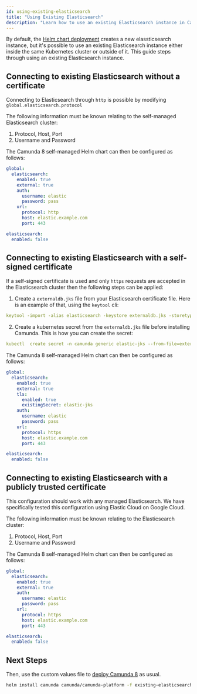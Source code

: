```yaml
---
id: using-existing-elasticsearch
title: "Using Existing Elasticsearch"
description: "Learn how to use an existing Elasticsearch instance in Camunda 8 Self-Managed deployment."
---
```


By default, the [Helm chart deployment](../deploy.md) creates a new elassticsearch instance, but it's possible to use an existing Elasticsearch instance either inside the same Kubernetes cluster or outside of it. This guide steps through using an existing Elasticsearch instance.

## Connecting to existing Elasticsearch without a certificate

Connecting to Elasticsearch through `http` is possible by modifying `global.elasticsearch.protocol`

The following information must be known relating to the self-managed Elasticsearch cluster:

1. Protocol, Host, Port
2. Username and Password

The Camunda 8 self-managed Helm chart can then be configured as follows:

```yaml
global:
  elasticsearch:
    enabled: true
    external: true
    auth:
      username: elastic
      password: pass
    url:
      protocol: http
      host: elastic.example.com
      port: 443

elasticsearch:
  enabled: false
```

## Connecting to existing Elasticsearch with a self-signed certificate

If a self-signed certificate is used and only `https` requests are accepted in the Elasticsearch cluster then the following steps can be applied:

1. Create a `externaldb.jks` file from your Elasticsearch certificate file. Here is an example of that, using the `keytool` cli:

```yaml
keytool -import -alias elasticsearch -keystore externaldb.jks -storetype jks -file elastic.crt -storepass changeit -noprompt
```

2. Create a kubernetes secret from the `externaldb.jks` file before installing Camunda. This is how you can create the secret:

```yaml
kubectl  create secret -n camunda generic elastic-jks --from-file=externaldb.jks
```

The Camunda 8 self-managed Helm chart can then be configured as follows:

```yaml
global:
  elasticsearch:
    enabled: true
    external: true
    tls:
      enabled: true
      existingSecret: elastic-jks
    auth:
      username: elastic
      password: pass
    url:
      protocol: https
      host: elastic.example.com
      port: 443

elasticsearch:
  enabled: false
```

## Connecting to existing Elasticsearch with a publicly trusted certificate

This configuration should work with any managed Elasticsearch. We have specifically tested this configuration using Elastic Cloud on Google Cloud.

The following information must be known relating to the Elasticsearch cluster:

1. Protocol, Host, Port
2. Username and Password

The Camunda 8 self-managed Helm chart can then be configured as follows:

```yaml
global:
  elasticsearch:
    enabled: true
    external: true
    auth:
      username: elastic
      password: pass
    url:
      protocol: https
      host: elastic.example.com
      port: 443

elasticsearch:
  enabled: false
```

## Next Steps

Then, use the custom values file to [deploy Camunda 8](../deploy.md) as usual.

```sh
helm install camunda camunda/camunda-platform -f existing-elasticsearch-values.yaml
```
